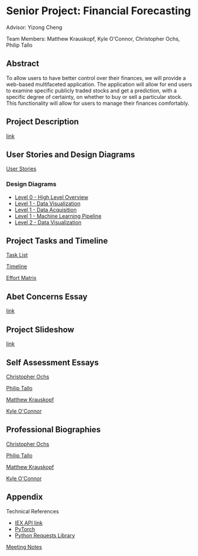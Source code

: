 # Senior Project: Financial Forecasting

Advisor: Yizong Cheng

Team Members: Matthew Krauskopf, Kyle O'Connor, Christopher Ochs, Philip Tallo

## Abstract

To allow users to have better control over their finances, we will provide a web-based multifaceted application. The application will allow for end users to examine specific publicly traded stocks and get a prediction, with a specific degree of certainty, on whether to buy or sell a particular stock. This functionality will allow for users to manage their finances comfortably.

## Project Description

[link](https://github.com/Christopher-Ochs/SeniorDesignProject/blob/master/Project-Description.md)

## User Stories and Design Diagrams

[User Stories](https://github.com/Christopher-Ochs/SeniorDesignProject/blob/master/User_Stories.md)

### Design Diagrams

- [Level 0 - High Level Overview](https://github.com/Christopher-Ochs/SeniorDesignProject/blob/master/Design_Diagrams/d0.png)
- [Level 1 - Data Visualization](https://github.com/Christopher-Ochs/SeniorDesignProject/blob/master/Design_Diagrams/d1_data_visualization.JPG)
- [Level 1 - Data Acquisition](https://github.com/Christopher-Ochs/SeniorDesignProject/blob/master/Design_Diagrams/d1_data_acquisition.png)
- [Level 1 - Machine Learning Pipeline](https://github.com/Christopher-Ochs/SeniorDesignProject/blob/master/Design_Diagrams/d1_ml_model.JPG)
- [Level 2 - Data Visualization](https://github.com/Christopher-Ochs/SeniorDesignProject/blob/master/Design_Diagrams/d2_data_visualization.png)

## Project Tasks and Timeline

[Task List](https://github.com/Christopher-Ochs/SeniorDesignProject/blob/master/TaskList.md)

[Timeline](https://github.com/Christopher-Ochs/SeniorDesignProject/blob/master/Timeline.md)

[Effort Matrix](https://github.com/Christopher-Ochs/SeniorDesignProject/blob/master/Effort%20Matrix.md)

## Abet Concerns Essay

[link](https://github.com/Christopher-Ochs/SeniorDesignProject/blob/master/ConstraintEssay.md)

## Project Slideshow

[link](https://github.com/Christopher-Ochs/SeniorDesignProject/blob/master/project-presentation.pdf)

## Self Assessment Essays

[Christopher Ochs](https://github.com/Christopher-Ochs/SeniorDesignProject/blob/master/Induvidual%20Capstone%20Assessment/OchsCapstoneAssessment.docx)

[Philip Tallo](https://github.com/Christopher-Ochs/SeniorDesignProject/blob/master/Induvidual%20Capstone%20Assessment/Philip%20Tallo%20-%20Individual%20Capstone%20Assessment.md)

[Matthew Krauskopf](https://github.com/Christopher-Ochs/SeniorDesignProject/blob/master/Induvidual%20Capstone%20Assessment/Capstone%20Assessment.docx)

[Kyle O'Connor](https://github.com/Christopher-Ochs/SeniorDesignProject/blob/master/Induvidual%20Capstone%20Assessment/Assignment3KyleOConnor.docx)

## Professional Biographies

[Christopher Ochs](https://github.com/Christopher-Ochs/SeniorDesignProject/blob/master/Professional%20Biographies/ChrisBiography.md)

[Philip Tallo](https://github.com/Christopher-Ochs/SeniorDesignProject/blob/master/Professional%20Biographies/PhilBiography.md)

[Matthew Krauskopf](https://github.com/Christopher-Ochs/SeniorDesignProject/blob/master/Professional%20Biographies/MattBiography.md)

[Kyle O'Connor](https://github.com/Christopher-Ochs/SeniorDesignProject/blob/master/Professional%20Biographies/KyleBiography.md)

## Appendix

Technical References

- [IEX API link](https://iexcloud.io/docs/api/)
- [PyTorch](https://pytorch.org/)
- [Python Requests Library](https://pypi.org/project/requests/2.7.0/)

[Meeting Notes](https://github.com/Christopher-Ochs/SeniorDesignProject/tree/master/Meeting%20Notes)


